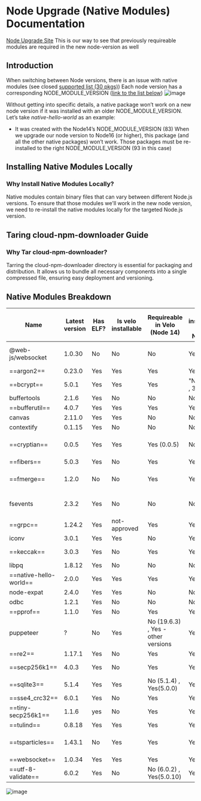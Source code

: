 # Node Upgrade (Native Modules) Documentation

[Node Upgrade Site](https://yonatanzax.wixsite.com/cloud-runtime-node18) 
This is our way to see that previously requireable modules are required in the new node-version as well

## Introduction
When switching between Node versions, there is an issue with native modules (see closed [supported list (30 pkgs)](https://github.com/wix-private/cloud-runtime/blob/e9e1560702047226bc869b90bd6f24ddb063f970/packages/npm/yarn-pnp-installer/src/constants.ts#L8))
Each node version has a corresponding NODE_MODULE_VERSION ([link to the list below](https://nodejs.org/en/download/releases#ref-1))
![image](https://github.com/ZaxYonatan/node-upgrade/assets/97605966/ae34c7c5-696f-4718-bbdc-be4f8656bc44)

Without getting into specific details, a native package won’t work on a new node version if it was installed with an older NODE_MODULE_VERSION.
Let’s take _native-hello-world_ as an example:
* It was created with the Node14’s NODE_MODULE_VERSION (83)
When we upgrade our node version to Node16 (or higher), this package (and all the other native packages) won’t work.
Those packages must be re-installed to the right NODE_MODULE_VERSION (93 in this case)


## Installing Native Modules Locally
### Why Install Native Modules Locally?
Native modules contain binary files that can vary between different Node.js versions. To ensure that those modules we'll work in the new node version, we need to re-install the native modules locally for the targeted Node.js version.


## Taring cloud-npm-downloader Guide
### Why Tar cloud-npm-downloader?
Tarring the cloud-npm-downloader directory is essential for packaging and distribution. It allows us to bundle all necessary components into a single compressed file, ensuring easy deployment and versioning.



## Native Modules Breakdown

| Name               		    | Latest version | Has ELF? | Is velo installable | Requireable in Velo (Node 14)      | Is installable in Node18                  | Comments                | Additional Versions     |
|---------------------------|----------------|----------|---------------------|------------------------------------|-------------------------------------------|-------------------------|-------------------------|
| @web-js/websocket  		    | 1.0.30         | No       | No                  | No                                 | Yes                                       | Is it a native-module?? |                         |
| ==argon2==         		    | 0.23.0         | Yes      | Yes                 | Yes                                | Yes                                       |                         |                         |
| ==bcrypt==         		    | 5.0.1          | Yes      | Yes                 | Yes                                | "No (3.0.8 , 3.0.6) | Yes (5.0.0, 5.0.1)" |                         | "3.0.6, 3.0.8, 5.0.0"   |
| buffertools        		    | 2.1.6          | Yes      | No                  | No                                 | No                                        |                         |                         |
| ==bufferutil==     		    | 4.0.7          | Yes      | Yes                 | Yes                                | Yes                                       |                         | 4.0.1                   |
| canvas             		    | 2.11.0         | Yes      | Yes                 | No                                 | No                                        |                         |                         |
| contextify         		    | 0.1.15         | Yes      | No                  | No                                 | No                                        |                         |                         |
| ==cryptian==       		    | 0.0.5          | Yes      | Yes                 | Yes (0.0.5)                        | No (0.0.5) | Yes (0.0.7)                  | should update to 0.0.7  |                         |
| ==fibers==         		    | 5.0.3          | Yes      | No                  | Yes                                | Yes                                       |                         |                         |
| ==fmerge==         		    | 1.2.0          | No       | No                  | Yes                                | Yes                                       | Is it a native-module?? |                         |
| fsevents           		    | 2.3.2          | Yes      | No                  | No                                 | No                                        |                         | "1.12.13, 2.0.7, 2.1.3" |
| ==grpc==           		    | 1.24.2         | Yes      | not-approved        | Yes                                | Yes                                       |                         | 1.24.11                 |
| iconv              		    | 3.0.1          | Yes      | Yes                 | No                                 | Yes                                       |                         | 3.0.0                   |
| ==keccak==         		    | 3.0.3          | Yes      | No                  | Yes                                | Yes                                       |                         | "3.0.1, 2.1.0"          |
| libpq              		    | 1.8.12         | Yes      | No                  | No                                 | No                                        |                         |                         |
| ==native-hello-world== 	  | 2.0.0          | Yes      | Yes                 | Yes                                | Yes                                       |                         |                         |
| node-expat         		    | 2.4.0          | Yes      | Yes                 | No                                 | No                                        |                         | 2.3.18                  |
| odbc               		    | 1.2.1          | Yes      | No                  | No                                 | No                                        |                         |                         |
| ==pprof==           		  | 1.1.0          | Yes      | No                  | Yes                                | Yes                                       |                         |                         |
| puppeteer          		    | ?              | No       | Yes                 | No (19.6.3) , Yes - other versions | Yes                                       | Is it a native-module?? |                         |
| ==re2==             		  | 1.17.1         | Yes      | No                  | Yes                                | Yes                                       |                         |                         |
| ==secp256k1==       		  | 4.0.3          | Yes      | No                  | Yes                                | Yes                                       |                         | "4.0.2, 3.8.0"          |
| ==sqlite3==         		  | 5.1.4          | Yes      | Yes                 | No (5.1.4) , Yes(5.0.0)            | Yes                                       |                         | 5.0.0                   |
| ==sse4_crc32==      		  | 6.0.1          | Yes      | No                  | Yes                                | Yes                                       |                         |                         |
| ==tiny-secp256k1==  		  | 1.1.6          | yes      | No                  | Yes                                | Yes                                       |                         |                         |
| ==tulind==           		  | 0.8.18         | Yes      | Yes                 | Yes                                | Yes                                       |                         |                         |
| ==tsparticles==      		  | 1.43.1         | No       | Yes                 | Yes                                | Yes                                       | Is it a native-module?? | 1.18.12                 |
| ==websocket==        		  | 1.0.34         | Yes      | Yes                 | Yes                                | Yes                                       |                         | 1.0.31                  |
| ==utf-8-validate==   		  | 6.0.2          | Yes      | No                  | No (6.0.2) , Yes(5.0.10)           | Yes                                       |                         | 5.0.10                  |


![image](https://github.com/ZaxYonatan/node-upgrade/assets/97605966/e218d337-8274-4649-a4fb-3d7ac65bc2b8)
